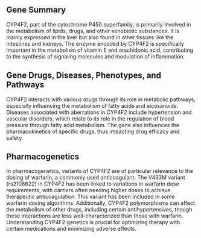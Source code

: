 ## Gene Summary
CYP4F2, part of the cytochrome P450 superfamily, is primarily involved in the metabolism of lipids, drugs, and other xenobiotic substances. It is mainly expressed in the liver but also found in other tissues like the intestines and kidneys. The enzyme encoded by CYP4F2 is specifically important in the metabolism of vitamin E and arachidonic acid, contributing to the synthesis of signaling molecules and modulation of inflammation.

## Gene Drugs, Diseases, Phenotypes, and Pathways
CYP4F2 interacts with various drugs through its role in metabolic pathways, especially influencing the metabolism of fatty acids and eicosanoids. Diseases associated with aberrations in CYP4F2 include hypertension and vascular disorders, which relate to its role in the regulation of blood pressure through fatty acid metabolism. The gene also influences the pharmacokinetics of specific drugs, thus impacting drug efficacy and safety.

## Pharmacogenetics
In pharmacogenetics, variants of CYP4F2 are of particular relevance to the dosing of warfarin, a commonly used anticoagulant. The V433M variant (rs2108622) in CYP4F2 has been linked to variations in warfarin dose requirements, with carriers often needing higher doses to achieve therapeutic anticoagulation. This variant has been included in some warfarin dosing algorithms. Additionally, CYP4F2 polymorphisms can affect the metabolism of other drugs, including certain antihypertensives, though these interactions are less well-characterized than those with warfarin. Understanding CYP4F2 genetics is crucial for optimizing therapy with certain medications and minimizing adverse effects.